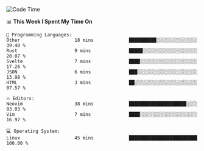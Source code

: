 <!-- [![Top Langs](https://github-readme-stats.vercel.app/api/top-langs/?username=gagahsyuja&theme=dracula&hide_border=true&border_radius=7)](https://github.com/anuraghazra/github-readme-stats) -->

<!--START_SECTION:waka-->
![Code Time](http://img.shields.io/badge/Code%20Time-296%20hrs%2051%20mins-blue)

📊 **This Week I Spent My Time On** 

```text
💬 Programming Languages: 
Other                    18 mins             ██████████░░░░░░░░░░░░░░░   39.40 % 
Rust                     9 mins              █████░░░░░░░░░░░░░░░░░░░░   20.07 % 
Svelte                   7 mins              ████░░░░░░░░░░░░░░░░░░░░░   17.26 % 
JSON                     6 mins              ███░░░░░░░░░░░░░░░░░░░░░░   13.98 % 
HTML                     3 mins              ██░░░░░░░░░░░░░░░░░░░░░░░   07.57 % 

🔥 Editors: 
Neovim                   38 mins             █████████████████████░░░░   83.03 % 
Vim                      7 mins              ████░░░░░░░░░░░░░░░░░░░░░   16.97 % 

💻 Operating System: 
Linux                    45 mins             █████████████████████████   100.00 % 
```


<!--END_SECTION:waka-->

